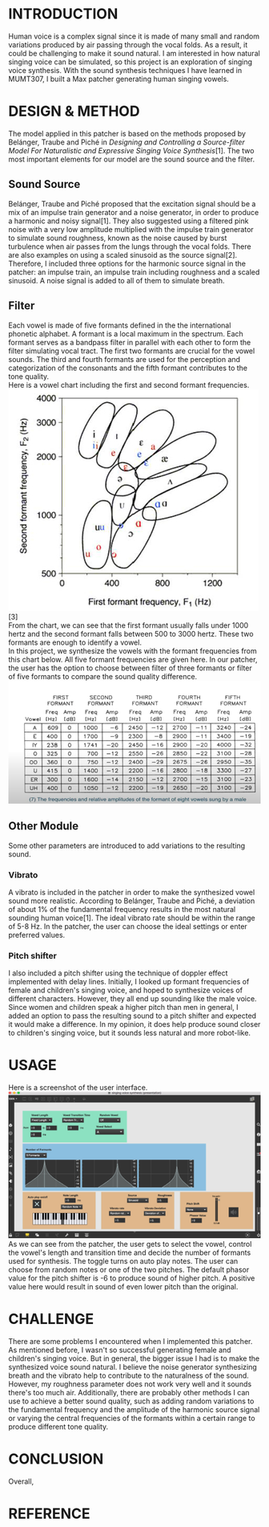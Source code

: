 # INTRODUCTION

Human voice is a complex signal since it is made of many small and random variations produced by air passing through the vocal folds. As a result, it could be challenging to make it sound natural. I am interested in how natural singing voice can be simulated, so this project is an exploration of singing voice synthesis. With the sound synthesis techniques I have learned in MUMT307, I built a Max patcher generating human singing vowels.

# DESIGN & METHOD

The model applied in this patcher is based on the methods proposed by Belánger, Traube and Piché in *Designing and Controlling a Source-filter Model For Naturalistic and Expressive Singing Voice Synthesis*[1]. The two most important elements for our model are the sound source and the filter.
## Sound Source
Belánger, Traube and Piché proposed that the excitation signal should be a mix of an impulse train generator and a noise generator, in order to produce a harmonic and noisy signal[1]. They also suggested using a filtered pink noise with a very low amplitude multiplied with the impulse train generator to simulate sound roughness, known as the noise caused by burst turbulence when air passes from the lungs through the vocal folds. There are also examples on using a scaled sinusoid as the source signal[2]. Therefore, I included three options for the harmonic source signal in the patcher: an impulse train, an impulse train including roughness and a scaled sinusoid. A noise signal is added to all of them to simulate breath.
## Filter
Each vowel is made of five formants defined in the the international phonetic alphabet. A formant is a local maximum in the spectrum. Each formant serves as a bandpass filter in parallel with each other to form the filter simulating vocal tract. The first two formants are crucial for the vowel sounds. The third and fourth formants are used for the perception and categorization of the consonants and the fifth formant contributes to the tone quality. <br />
Here is a vowel chart including the first and second formant frequencies. 
![vowelChart](media/vowel_chart.jpeg)[3]<br />
From the chart, we can see that the first formant usually falls under 1000 hertz and the second formant falls between 500 to 3000 hertz. These two formants are enough to identify a vowel. <br />
In this project, we synthesize the vowels with the formant frequencies from this chart below. All five formant frequencies are given here. In our patcher, the user has the option to choose between filter of three formants or filter of five formants to compare the sound quality difference. 
![formantFrequencies](media/formant_frequencies.png) <br />
## Other Module
Some other parameters are introduced to add variations to the resulting sound.
### Vibrato
A vibrato is included in the patcher in order to make the synthesized vowel sound more realistic. According to Belánger, Traube and Piché, a deviation of about 1% of the fundamental frequency results in the most natural sounding human voice[1]. The ideal vibrato rate should be within the range of 5-8 Hz. In the patcher, the user can choose the ideal settings or enter preferred values.
### Pitch shifter
I also included a pitch shifter using the technique of doppler effect implemented with delay lines. Initially, I looked up formant frequencies of female and children's singing voice, and hoped to synthesize voices of different characters. However, they all end up sounding like the male voice. Since women and children speak a higher pitch than men in general, I added an option to pass the resulting sound to a pitch shifter and expected it would make a difference. In my opinion, it does help produce sound closer to children's singing voice, but it sounds less natural and more robot-like. 
# USAGE
Here is a screenshot of the user interface. <br />
![maxPatcher](media/patcher.png)
As we can see from the patcher, the user gets to select the vowel, control the vowel's length and transition time and decide the number of formants used for synthesis. The toggle turns on auto play notes. The user can choose from random notes or one of the two pitches. The default phasor value for the pitch shifter is -6 to produce sound of higher pitch. A positive value here would result in sound of even lower pitch than the original.

# CHALLENGE
There are some problems I encountered when I implemented this patcher. As mentioned before, I wasn't so successful generating female and children's singing voice. But in general, the bigger issue I had is to make the synthesized voice sound natural. I believe the noise generator synthesizing breath and the vibrato help to contribute to the naturalness of the sound. However, my roughness parameter does not work very well and it sounds there's too much air. Additionally, there are probably other methods I can use to achieve a better sound quality, such as adding random variations to the fundamental frequency and the amplitude of the harmonic source signal or varying the central frequencies of the formants within a certain range to produce different tone quality.

# CONCLUSION
Overall, 
# REFERENCE
